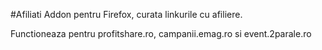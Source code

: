 #Afiliati
Addon pentru Firefox, curata linkurile cu afiliere. 

Functioneaza pentru profitshare.ro, campanii.emag.ro si event.2parale.ro